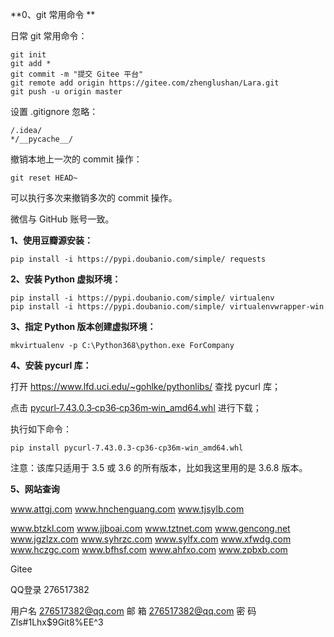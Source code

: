 **0、git 常用命令 **

日常 git 常用命令：

```shell
git init
git add *
git commit -m "提交 Gitee 平台"
git remote add origin https://gitee.com/zhenglushan/Lara.git
git push -u origin master
```
设置 .gitignore 忽略：
```shell
/.idea/
*/__pycache__/
```

撤销本地上一次的 commit 操作：

```shell
git reset HEAD~
```

可以执行多次来撤销多次的 commit 操作。

微信与 GitHub 账号一致。

**1、使用豆瓣源安装：**

```shell
pip install -i https://pypi.doubanio.com/simple/ requests
```

**2、安装 Python 虚拟环境：**

```shell
pip install -i https://pypi.doubanio.com/simple/ virtualenv
pip install -i https://pypi.doubanio.com/simple/ virtualenvwrapper-win
```

**3、指定 Python 版本创建虚拟环境：**

```shell
mkvirtualenv -p C:\Python368\python.exe ForCompany
```

**4、安装 pycurl 库：**

打开 https://www.lfd.uci.edu/~gohlke/pythonlibs/ 查找 pycurl 库；

点击 [pycurl‑7.43.0.3‑cp36‑cp36m‑win_amd64.whl](https://download.lfd.uci.edu/pythonlibs/t7epjj8p/pycurl-7.43.0.3-cp36-cp36m-win_amd64.whl) 进行下载；

执行如下命令：

```shell
pip install pycurl‑7.43.0.3‑cp36‑cp36m‑win_amd64.whl
```

注意：该库只适用于 3.5 或 3.6 的所有版本，比如我这里用的是 3.6.8 版本。

**5、网站查询**

www.attgj.com
www.hnchenguang.com
www.tjsylb.com

www.btzkl.com
www.jjboai.com
www.tztnet.com
www.gencong.net
www.jgzlzx.com
www.syhrzc.com
www.sylfx.com
www.xfwdg.com
www.hczgc.com
www.bfhsf.com
www.ahfxo.com
www.zpbxb.com

Gitee

QQ登录 276517382

用户名 276517382@qq.com
邮  箱 276517382@qq.com
密  码 Zls#1Lhx$9Git8%EE^3